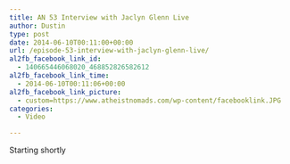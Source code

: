 ```yaml
---
title: AN 53 Interview with Jaclyn Glenn Live
author: Dustin
type: post
date: 2014-06-10T00:11:00+00:00
url: /episode-53-interview-with-jaclyn-glenn-live/
al2fb_facebook_link_id:
  - 140665446068020_468852826582612
al2fb_facebook_link_time:
  - 2014-06-10T00:11:06+00:00
al2fb_facebook_link_picture:
  - custom=https://www.atheistnomads.com/wp-content/facebooklink.JPG
categories:
  - Video

---
```

Starting shortly

<div class="embed-container">
</div>